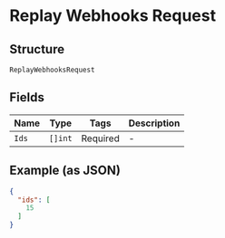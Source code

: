 
# Replay Webhooks Request

## Structure

`ReplayWebhooksRequest`

## Fields

| Name | Type | Tags | Description |
|  --- | --- | --- | --- |
| `Ids` | `[]int` | Required | - |

## Example (as JSON)

```json
{
  "ids": [
    15
  ]
}
```

